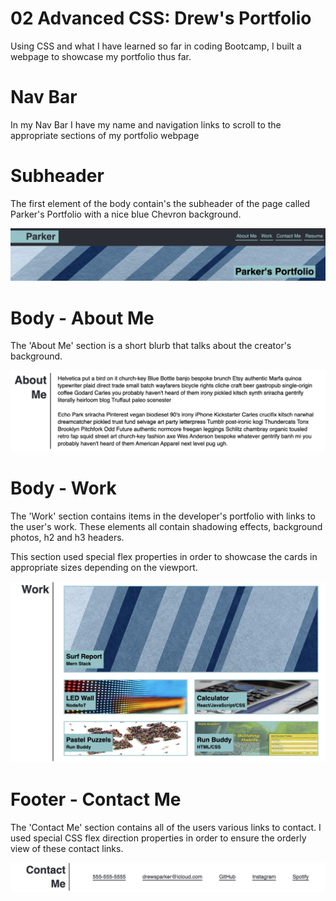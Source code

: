 # 02 Advanced CSS: Drew's Portfolio

Using CSS and what I have learned so far in coding Bootcamp, I built a webpage to showcase my portfolio thus far. 

# Nav Bar 

In my Nav Bar I have my name and navigation links to scroll to the appropriate sections of my portfolio webpage

# Subheader

The first element of the body contain's the subheader of the page called Parker's Portfolio with a nice blue Chevron background.

<img src = "assets/images/navbar.png">

# Body - About Me

The 'About Me' section is a short blurb that talks about the creator's background.

<img src = "assets/images/about-me.png">

# Body - Work

The 'Work' section contains items in the developer's portfolio with links to the user's work. These elements all contain shadowing effects, background photos, h2 and h3 headers. 

This section used special flex properties in order to showcase the cards in appropriate sizes depending on the viewport.

<img src = "assets/images/work.png">

# Footer - Contact Me

The 'Contact Me' section contains all of the users various links to contact. I used special CSS flex direction properties in order to ensure the orderly view of these contact links.

<img src = "assets/images/contact-me.png">